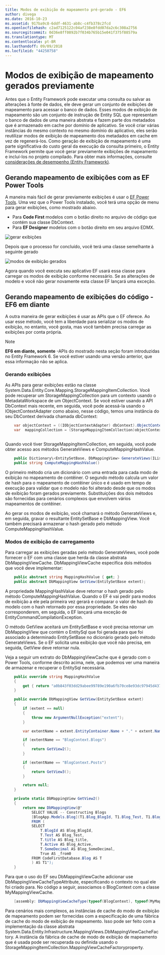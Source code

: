 ```yaml
---
title: Modos de exibição de mapeamento pré-gerado - EF6
author: divega
ms.date: 2016-10-23
ms.assetid: 917ba9c8-6ddf-4631-ab8c-c4fb378c2fcd
ms.openlocfilehash: c2ad7125122c04af238e8fdd07da2c6c308a2756
ms.sourcegitcommit: 0d36e8ff0892b7f034b765b15e041f375f88579a
ms.translationtype: MT
ms.contentlocale: pt-BR
ms.lasthandoff: 09/09/2018
ms.locfileid: "44250758"
---
```

# <a name="pre-generated-mapping-views"></a>Modos de exibição de mapeamento gerados previamente
Antes que o Entity Framework pode executar uma consulta ou salvar as alterações à fonte de dados, ele deve gerar um conjunto de exibições de mapeamento para acessar o banco de dados. Esses modos de exibição de mapeamento são um conjunto de instrução de Entity SQL que representam o banco de dados de uma maneira abstrata e fazem parte dos metadados que é armazenado em cache por domínio de aplicativo. Se você criar várias instâncias do mesmo contexto no mesmo domínio do aplicativo, eles serão reutilizar modos de exibição de mapeamento dos metadados em cache em vez de regenerá-los. Como geração de exibição de mapeamento é uma parte significativa do custo geral da execução da consulta primeiro, o Entity Framework permite que você gerar previamente exibições de mapeamento e incluí-los no projeto compilado. Para obter mais informações, consulte [considerações de desempenho (Entity Framework)](~/ef6/fundamentals/performance/perf-whitepaper.md).

## <a name="generating-mapping-views-with-the-ef-power-tools"></a>Gerando mapeamento de exibições com as EF Power Tools

A maneira mais fácil de gerar previamente exibições é usar o [EF Power Tools](http://visualstudiogallery.msdn.microsoft.com/72a60b14-1581-4b9b-89f2-846072eff19d). Uma vez que o Power Tools instalado, você terá uma opção de menu para gerar exibições, como mostrado abaixo.

-   Para **Code First** modelos com o botão direito no arquivo de código que contém sua classe DbContext.
-   Para **EF Designer** modelos com o botão direito em seu arquivo EDMX.

![gerar exibições](~/ef6/media/generateviews.png)

Depois que o processo for concluído, você terá uma classe semelhante à seguinte gerado

![modos de exibição gerados](~/ef6/media/generatedviews.png)

Agora quando você executa seu aplicativo EF usará essa classe para carregar os modos de exibição conforme necessário. Se as alterações de modelo e você não gerar novamente esta classe EF lançará uma exceção.

## <a name="generating-mapping-views-from-code---ef6-onwards"></a>Gerando mapeamento de exibições do código - EF6 em diante

A outra maneira de gerar exibições é usar as APIs que o EF oferece. Ao usar esse método, você tem a liberdade para serializar os modos de exibição, no entanto, você gosta, mas você também precisa carregar as exibições por conta própria.

> [!NOTE]
> **EF6 em diante, somente** -APIs do mostrado nesta seção foram introduzidas no Entity Framework 6. Se você estiver usando uma versão anterior, que essa informação não se aplica.

### <a name="generating-views"></a>Gerando exibições

As APIs para gerar exibições estão na classe System.Data.Entity.Core.Mapping.StorageMappingItemCollection. Você pode recuperar um StorageMappingCollection para um contexto usando o MetadataWorkspace de um ObjectContext. Se você estiver usando a API DbContext mais recente, em seguida, você pode acessá-la usando o IObjectContextAdapter como abaixo, nesse código, temos uma instância do seu DbContext derivada chamada dbContext:

``` csharp
    var objectContext = ((IObjectContextAdapter) dbContext).ObjectContext;
    var  mappingCollection = (StorageMappingItemCollection)objectContext.MetadataWorkspace
                                                                        .GetItemCollection(DataSpace.CSSpace);
```

Quando você tiver StorageMappingItemCollection, em seguida, você pode obter acesso aos métodos GenerateViews e ComputeMappingHashValue.

``` csharp
    public Dictionary\<EntitySetBase, DbMappingView> GenerateViews(IList<EdmSchemaError> errors)
    public string ComputeMappingHashValue()
```

O primeiro método cria um dicionário com uma entrada para cada modo de exibição no mapeamento de contêiner. O segundo método calcula um valor de hash para o mapeamento de contêiner único e é usado em tempo de execução para validar que o modelo não foi alterado desde que os modos de exibição foram gerados previamente. Substituições dos dois métodos são fornecidas para cenários complexos que envolvem vários mapeamentos de contêiner.

Ao gerar os modos de exibição, você chamará o método GenerateViews e, em seguida, gravar o resultante EntitySetBase e DbMappingView. Você também precisará armazenar o hash gerado pelo método ComputeMappingHashValue.

### <a name="loading-views"></a>Modos de exibição de carregamento

Para carregar as exibições geradas pelo método GenerateViews, você pode fornecer o EF com uma classe que herda da classe abstrata DbMappingViewCache. DbMappingViewCache especifica dois métodos que você deve implementar:

``` csharp
    public abstract string MappingHashValue { get; }
    public abstract DbMappingView GetView(EntitySetBase extent);
```

A propriedade MappingHashValue deve retornar o hash gerado pelo método ComputeMappingHashValue. Quando o EF é vai pedir para modos de exibição a ele pela primeira vez gerará e comparar o valor de hash do modelo com o hash retornado por essa propriedade. Se eles não corresponderem, em seguida, o EF lançará uma exceção de EntityCommandCompilationException.

O método GetView aceitará um EntitySetBase e você precisa retornar um DbMappingVIew que contém o EntitySql que foi gerada para que foi associado a determinado EntitySetBase no dicionário gerado pelo método GenerateViews. Se o EF solicita uma exibição que você não precisa, em seguida, GetView deve retornar nula.

Veja a seguir um extrato do DbMappingViewCache que é gerado com o Power Tools, conforme descrito acima, nele, que podemos ver uma maneira de armazenar e recuperar o EntitySql necessária.

``` csharp
    public override string MappingHashValue
    {
        get { return "a0b843f03dd29abee99789e190a6fb70ce8e93dc97945d437d9a58fb8e2afd2e"; }
    }

    public override DbMappingView GetView(EntitySetBase extent)
    {
        if (extent == null)
        {
            throw new ArgumentNullException("extent");
        }

        var extentName = extent.EntityContainer.Name + "." + extent.Name;

        if (extentName == "BlogContext.Blogs")
        {
            return GetView2();
        }

        if (extentName == "BlogContext.Posts")
        {
            return GetView3();
        }

        return null;
    }

    private static DbMappingView GetView2()
    {
        return new DbMappingView(@"
            SELECT VALUE -- Constructing Blogs
            [BlogApp.Models.Blog](T1.Blog_BlogId, T1.Blog_Test, T1.Blog_title, T1.Blog_Active, T1.Blog_SomeDecimal)
            FROM (
            SELECT
                T.BlogId AS Blog_BlogId,
                T.Test AS Blog_Test,
                T.title AS Blog_title,
                T.Active AS Blog_Active,
                T.SomeDecimal AS Blog_SomeDecimal,
                True AS _from0
            FROM CodeFirstDatabase.Blog AS T
            ) AS T1");
    }
```

Para que o uso do EF seu DbMappingViewCache adicionar use DbMappingViewCacheTypeAttribute, especificando o contexto no qual ele foi criado para. No código a seguir, associamos o BlogContext com a classe MyMappingViewCache.

``` csharp
    [assembly: DbMappingViewCacheType(typeof(BlogContext), typeof(MyMappingViewCache))]
```

Para cenários mais complexos, as instâncias de cache do modo de exibição de mapeamento podem ser fornecidas com a especificação de uma fábrica de cache do modo de exibição de mapeamento. Isso pode ser feito com a implementação da classe abstrata System.Data.Entity.Infrastructure.MappingViews.DbMappingViewCacheFactory. A instância da fábrica de cache de modo de exibição de mapeamento que é usada pode ser recuperada ou definida usando o StorageMappingItemCollection.MappingViewCacheFactoryproperty.
